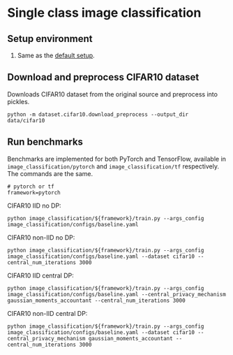 # Single class image classification

## Setup environment

1. Same as the [default setup](../README.md).

## Download and preprocess CIFAR10 dataset

Downloads CIFAR10 dataset from the original source and preprocess into pickles.

```
python -m dataset.cifar10.download_preprocess --output_dir data/cifar10
```

## Run benchmarks

Benchmarks are implemented for both PyTorch and TensorFlow, available in `image_classification/pytorch` and `image_classification/tf` respectively. The commands are the same.

```
# pytorch or tf
framework=pytorch
```

CIFAR10 IID no DP:
```
python image_classification/${framework}/train.py --args_config image_classification/configs/baseline.yaml
```
CIFAR10 non-IID no DP:
```
python image_classification/${framework}/train.py --args_config image_classification/configs/baseline.yaml --dataset cifar10 --central_num_iterations 3000
```
CIFAR10 IID central DP:
```
python image_classification/${framework}/train.py --args_config image_classification/configs/baseline.yaml --central_privacy_mechanism gaussian_moments_accountant --central_num_iterations 3000
```
CIFAR10 non-IID central DP:
```
python image_classification/${framework}/train.py --args_config image_classification/configs/baseline.yaml --dataset cifar10 --central_privacy_mechanism gaussian_moments_accountant --central_num_iterations 3000
```
